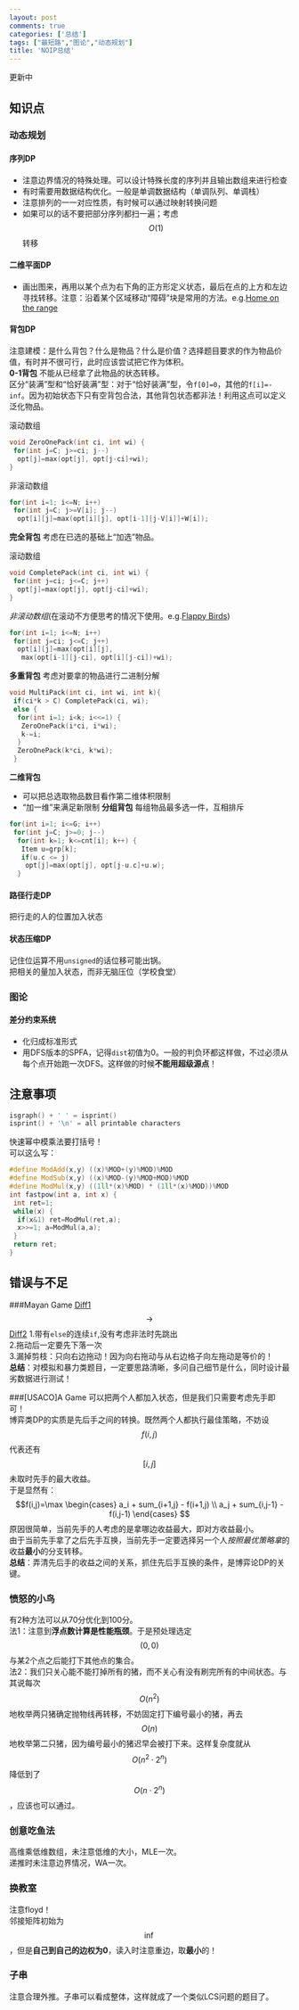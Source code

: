 ```yaml
---
layout: post
comments: true
categories: ['总结']
tags: ["最短路","图论","动态规划"]
title: 'NOIP总结'
---
```


更新中        
<!--more-->
## 知识点

### 动态规划

#### 序列DP
- 注意边界情况的特殊处理。可以设计特殊长度的序列并且输出数组来进行检查        
- 有时需要用数据结构优化。一般是单调数据结构（单调队列、单调栈）        
- 注意排列的一一对应性质，有时候可以通过映射转换问题        
- 如果可以的话不要把部分序列都扫一遍；考虑 $$O(1)$$ 转移        
#### 二维平面DP
- 画出图来，再用以某个点为右下角的正方形定义状态，最后在点的上方和左边寻找转移。注意：沿着某个区域移动“障碍”块是常用的方法。e.g.[Home on the range][homerange]        
#### 背包DP
注意建模：是什么背包？什么是物品？什么是价值？选择题目要求的作为物品价值，有时并不很可行，此时应该尝试把它作为体积。        
**0-1背包**
不能从已经拿了此物品的状态转移。        
区分“装满”型和“恰好装满”型：对于“恰好装满”型，令`f[0]=0`，其他的`f[i]=-inf`。因为初始状态下只有空背包合法，其他背包状态都非法！利用这点可以定义泛化物品。        

滚动数组
```cpp
void ZeroOnePack(int ci, int wi) {
 for(int j=C; j>=ci; j--)
  opt[j]=max(opt[j], opt[j-ci]+wi);
}
```
非滚动数组
```cpp
for(int i=1; i<=N; i++)
 for(int j=C; j>=V[i]; j--)
  opt[i][j]=max(opt[i][j], opt[i-1][j-V[i]]+W[i]);
```
**完全背包**
考虑在已选的基础上“加选”物品。

滚动数组
```cpp
void CompletePack(int ci, int wi) {
 for(int j=ci; j<=C; j++)
  opt[j]=max(opt[j], opt[j-ci]+wi);
}
```
*非滚动数组*(在滚动不方便思考的情况下使用。e.g.[Flappy Birds][flappy])
```cpp
for(int i=1; i<=N; i++)
 for(int j=ci; j<=C; j++)
  opt[i][j]=max(opt[i][j], 
   max(opt[i-1][j-ci], opt[i][j-ci])+wi);
```
**多重背包**
考虑对要拿的物品进行二进制分解
```cpp
void MultiPack(int ci, int wi, int k){
 if(ci*k > C) CompletePack(ci, wi);
 else {
  for(int i=1; i<k; i<<=1) {
   ZeroOnePack(i*ci, i*wi);
   k-=i;
  }
  ZeroOnePack(k*ci, k*wi);
 }
```
**二维背包**
 - 可以把总选取物品数目看作第二维体积限制        
 - “加一维”来满足新限制
**分组背包**
每组物品最多选一件，互相排斥        
```cpp
for(int i=1; i<=G; i++)
 for(int j=C; j>=0; j--)
  for(int k=1; k<=cnt[i]; k++) {
   Item u=grp[k];
   if(u.c <= j)
    opt[j]=max(opt[j], opt[j-u.c]+u.w);
  }
```
#### 路径行走DP
把行走的人的位置加入状态        
#### 状态压缩DP
记住位运算不用`unsigned`的话位移可能出锅。        
把相关的量加入状态，而非无脑压位（学校食堂）

### 图论
#### 差分约束系统
 - 化归成标准形式        
 - 用DFS版本的SPFA，记得`dist`初值为0。一般的判负环都这样做，不过必须从每个点开始跑一次DFS。这样做的时候**不能用超级源点**！

## 注意事项 
```cpp 
isgraph() + ' ' = isprint()
isprint() + '\n' = all printable characters
```
快速幂中模乘法要打括号！        
可以这么写：
```cpp
#define ModAdd(x,y) ((x)%MOD+(y)%MOD)%MOD
#define ModSub(x,y) ((x)%MOD-(y)%MOD+MOD)%MOD
#define ModMul(x,y) ((1ll*(x)%MOD) * (1ll*(x)%MOD))%MOD
int fastpow(int a, int x) {
 int ret=1;
 while(x) {
  if(x&1) ret=ModMul(ret,a);
  x>>=1; a=ModMul(a,a);
 }
 return ret;
}
```
<!--more-->
## 错误与不足
###Mayan Game
[Diff1](https://www.diffchecker.com/yFS3EOQD)$$\rightarrow$$[Diff2](https://www.diffchecker.com/qWzlWEt3)
1.带有`else`的连续`if`,没有考虑非法时先跳出         
2.拖动后一定要先下落一次        
3.漏掉剪枝：只向右边拖动！因为向右拖动与从右边格子向左拖动是等价的！        
**总结**：对模拟和暴力类题目，一定要思路清晰，多问自己细节是什么，同时设计最劣数据进行测试！

###[USACO]A Game
可以把两个人都加入状态，但是我们只需要考虑先手即可！        
博弈类DP的实质是先后手之间的转换。既然两个人都执行最佳策略，不妨设$$f(i,j)$$代表还有$$[i,j]$$未取时先手的最大收益。        
于是显然有：
$$f(i,j)=\max \begin{cases} 
a_i + sum_{i+1,j} - f(i+1,j) \\
a_j + sum_{i,j-1} - f(i,j-1)
\end{cases}
$$
原因很简单，当前先手的人考虑的是拿哪边收益最大，即对方收益最小。        
由于当前先手拿了之后先手互换，当前先手一定要选择另一个人*按照最优策略拿*的收益**最小**的分支转移。        
**总结**：弄清先后手的收益之间的关系，抓住先后手互换的条件，是博弈论DP的关键。

### 愤怒的小鸟
有2种方法可以从70分优化到100分。        
法1：注意到**浮点数计算是性能瓶颈**。于是预处理选定$$(0,0)$$与某2个点之后能打下其他点的集合。        
法2：我们只关心能不能打掉所有的猪，而不关心有没有刷完所有的中间状态。与其说每次$$O(n^2)$$地枚举两只猪确定抛物线再转移，不妨固定打下编号最小的猪，再去$$O(n)$$地枚举第二只猪，因为编号最小的猪迟早会被打下来。这样复杂度就从$$O(n^2 \cdot 2^n)$$降低到了$$O(n \cdot 2^n)$$，应该也可以通过。        

### 创意吃鱼法
高维乘低维数组，未注意低维的大小，MLE一次。        
递推时未注意边界情况，WA一次。        

### 换教室
注意floyd！        
邻接矩阵初始为$$\inf$$，但是**自己到自己的边权为0**，读入时注意重边，取**最小**的！

### 子串
注意合理外推。子串可以看成整体，这样就成了一个类似LCS问题的题目了。        



 [homerange]: https://panda2134.tk/2017/07/25/homerange
 [flappy]: https://www.luogu.org/problemnew/show/1941